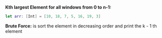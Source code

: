 **Kth largest Element for all windows from 0 to n-1:**
```swift
let arr: [Int] = [10, 18, 7, 5, 16, 19, 3]
```

**Brute Force:** is sort the element in decreasing order and print the k - 1 th element




